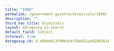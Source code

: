 ```yaml
---
title: "1998"
permalink: /government-gazette/dismissals/1998/
description: ""
third_nav_title: Dismissals
layout: datagovsg-v2-search
default_field: Subject
infotext: true
datagovsg-id: d_49b9d013f900cb4f59e852a492003b24
---
```

